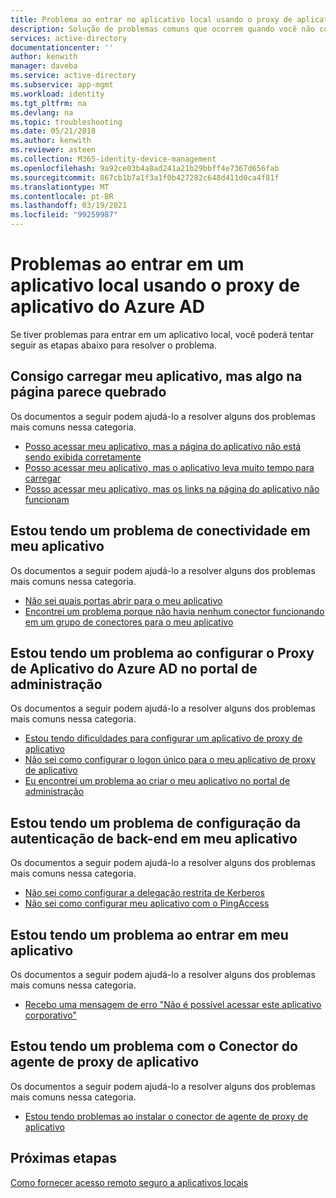 ```yaml
---
title: Problema ao entrar no aplicativo local usando o proxy de aplicativo do Azure AD | Microsoft Docs
description: Solução de problemas comuns que ocorrem quando você não consegue entrar em um aplicativo local integrado ao Azure AD usando o Proxy de Aplicativo do Azure AD
services: active-directory
documentationcenter: ''
author: kenwith
manager: daveba
ms.service: active-directory
ms.subservice: app-mgmt
ms.workload: identity
ms.tgt_pltfrm: na
ms.devlang: na
ms.topic: troubleshooting
ms.date: 05/21/2018
ms.author: kenwith
ms.reviewer: asteen
ms.collection: M365-identity-device-management
ms.openlocfilehash: 9a92ce03b4a8ad241a21b29bbff4e7367d656fab
ms.sourcegitcommit: 867cb1b7a1f3a1f0b427282c648d411d0ca4f81f
ms.translationtype: MT
ms.contentlocale: pt-BR
ms.lasthandoff: 03/19/2021
ms.locfileid: "99259987"
---
```

# <a name="problems-signing-in-to-an-on-premises-application-using-the-azure-ad-application-proxy"></a>Problemas ao entrar em um aplicativo local usando o proxy de aplicativo do Azure AD

Se tiver problemas para entrar em um aplicativo local, você poderá tentar seguir as etapas abaixo para resolver o problema.

## <a name="i-can-load-my-application-but-something-on-the-page-looks-broken"></a>Consigo carregar meu aplicativo, mas algo na página parece quebrado

Os documentos a seguir podem ajudá-lo a resolver alguns dos problemas mais comuns nessa categoria.

  * [Posso acessar meu aplicativo, mas a página do aplicativo não está sendo exibida corretamente](application-proxy-page-appearance-broken-problem.md)
  * [Posso acessar meu aplicativo, mas o aplicativo leva muito tempo para carregar](application-proxy-page-load-speed-problem.md)
  * [Posso acessar meu aplicativo, mas os links na página do aplicativo não funcionam](application-proxy-page-links-broken-problem.md)

## <a name="im-having-a-connectivity-problem-my-application"></a>Estou tendo um problema de conectividade em meu aplicativo
  Os documentos a seguir podem ajudá-lo a resolver alguns dos problemas mais comuns nessa categoria.
  * [Não sei quais portas abrir para o meu aplicativo](application-proxy-add-on-premises-application.md)
  * [Encontrei um problema porque não havia nenhum conector funcionando em um grupo de conectores para o meu aplicativo](application-proxy-connectivity-no-working-connector.md)

## <a name="im-having-a-problem-configuring-the-azure-ad-application-proxy-in-the-admin-portal"></a>Estou tendo um problema ao configurar o Proxy de Aplicativo do Azure AD no portal de administração
  Os documentos a seguir podem ajudá-lo a resolver alguns dos problemas mais comuns nessa categoria.
  * [Estou tendo dificuldades para configurar um aplicativo de proxy de aplicativo](application-proxy-config-how-to.md)
  * [Não sei como configurar o logon único para o meu aplicativo de proxy de aplicativo](application-proxy-config-sso-how-to.md)
  * [Eu encontrei um problema ao criar o meu aplicativo no portal de administração](application-proxy-config-problem.md)

## <a name="im-having-a-problem-setting-up-back-end-authentication-to-my-application"></a>Estou tendo um problema de configuração da autenticação de back-end em meu aplicativo
  Os documentos a seguir podem ajudá-lo a resolver alguns dos problemas mais comuns nessa categoria.
  * [Não sei como configurar a delegação restrita de Kerberos](application-proxy-back-end-kerberos-constrained-delegation-how-to.md)
  * [Não sei como configurar meu aplicativo com o PingAccess](./application-proxy-ping-access-publishing-guide.md)

## <a name="im-having-a-problem-when-signing-in-to-my-application"></a>Estou tendo um problema ao entrar em meu aplicativo
  Os documentos a seguir podem ajudá-lo a resolver alguns dos problemas mais comuns nessa categoria.
  * [Recebo uma mensagem de erro "Não é possível acessar este aplicativo corporativo"](application-proxy-sign-in-bad-gateway-timeout-error.md)

## <a name="im-having-a-problem-with-the-application-proxy-agent-connector"></a>Estou tendo um problema com o Conector do agente de proxy de aplicativo
  Os documentos a seguir podem ajudá-lo a resolver alguns dos problemas mais comuns nessa categoria.
  * [Estou tendo problemas ao instalar o conector de agente de proxy de aplicativo](application-proxy-connector-installation-problem.md)

## <a name="next-steps"></a>Próximas etapas
[Como fornecer acesso remoto seguro a aplicativos locais](application-proxy.md)